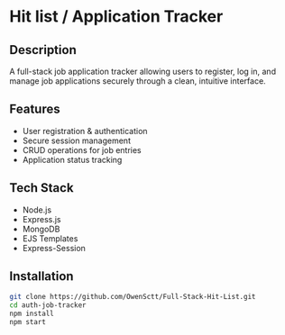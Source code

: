 # Hit list / Application Tracker

## Description
A full-stack job application tracker allowing users to register, log in, and manage job applications securely through a clean, intuitive interface.

## Features
- User registration & authentication
- Secure session management
- CRUD operations for job entries
- Application status tracking

## Tech Stack
- Node.js
- Express.js
- MongoDB
- EJS Templates
- Express-Session

## Installation
```bash
git clone https://github.com/OwenSctt/Full-Stack-Hit-List.git
cd auth-job-tracker
npm install
npm start

